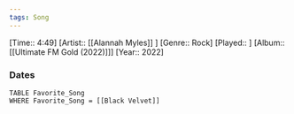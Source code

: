 ```yaml
---
tags: Song  
---
```

[Time:: 4:49]
[Artist:: [[Alannah Myles]] ]
[Genre:: Rock]
[Played:: ]
[Album:: [[Ultimate FM Gold (2022)]]]
[Year:: 2022]
### Dates
````dataview
TABLE Favorite_Song
WHERE Favorite_Song = [[Black Velvet]]
````